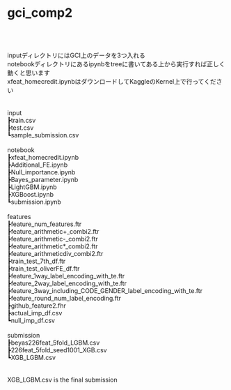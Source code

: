 # gci_comp2
<br><br><br>
inputディレクトリにはGCI上のデータを3つ入れる<br>
notebookディレクトリにあるipynbをtreeに書いてある上から実行すれば正しく動くと思います<br>
xfeat_homecredit.ipynbはダウンロードしてKaggleのKernel上で行ってください<br><br>
<br>
input<br>
┣train.csv<br>
┣test.csv<br>
┗sample_submission.csv<br>
<br>
notebook<br>
┣xfeat_homecredit.ipynb<br>
┣Additional_FE.ipynb<br>
┣Null_importance.ipynb<br>
┣Bayes_parameter.ipynb<br>
┣LightGBM.ipynb<br>
┣XGBoost.ipynb<br>
┗submission.ipynb<br>
<br>
features<br>
┣feature_num_features.ftr<br>
┣feature_arithmetic+_combi2.ftr<br>
┣feature_arithmetic-_combi2.ftr<br>
┣feature_arithmetic*_combi2.ftr<br>
┣feature_arithmeticdiv_combi2.ftr<br>
┣train_test_7th_df.ftr<br>
┣train_test_oliverFE_df.ftr<br>
┣feature_1way_label_encoding_with_te.ftr<br>
┣feature_2way_label_encoding_with_te.ftr<br>
┣feature_3way_including_CODE_GENDER_label_encoding_with_te.ftr<br>
┣feature_round_num_label_encoding.ftr<br>
┣github_feature2.fhr<br>
┣actual_imp_df.csv<br>
┗null_imp_df.csv<br>
<br>
submission<br>
┣beyas226feat_5fold_LGBM.csv<br>
┣226feat_5fold_seed1001_XGB.csv<br>
┗XGB_LGBM.csv<br>
<br>
<br>XGB_LGBM.csv is the final submission
